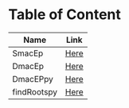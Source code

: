 # Table of Content

| Name | Link |
| --- | --- |
| SmacEp | [Here](https://github.com/Alekoll/Math4610/blob/master/SolutionManual/SmacEP.md) |
| DmacEp | [Here](https://github.com/Alekoll/Math4610/blob/master/SolutionManual/DmacEP.md) |
| DmacEPpy | [Here](https://github.com/Alekoll/Math4610/blob/master/SolutionManual/DmacEPPy.md) |
| findRootspy | [Here](https://github.com/Alekoll/Math4610/blob/master/SolutionManual/findRoots.md) |



